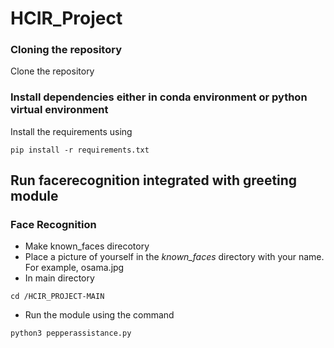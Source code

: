 # HCIR_Project


### Cloning the repository

Clone the repository

### Install dependencies either in conda environment or python virtual environment
Install the requirements using
```shell
pip install -r requirements.txt
```

## Run facerecognition integrated with greeting module 



### Face Recognition
- Make known_faces direcotory
- Place a picture of yourself in the _known_faces_ directory with your name.
  For example, osama.jpg
- In main directory
```shell
cd /HCIR_PROJECT-MAIN
```
- Run the module using the command
```shell
python3 pepperassistance.py